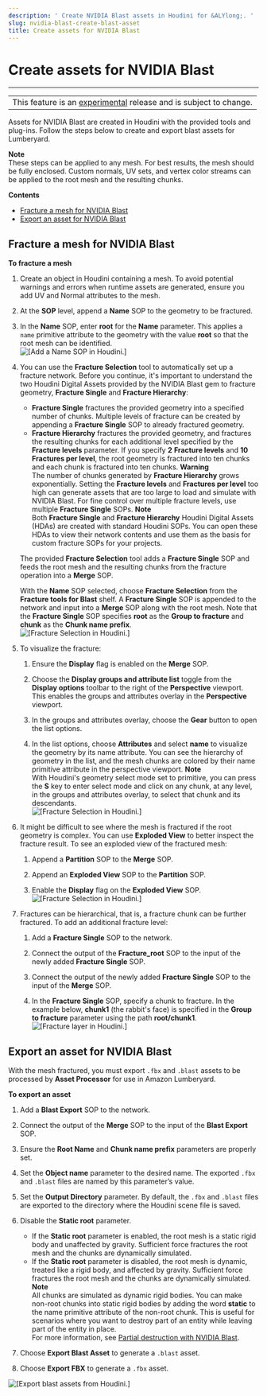 ```yaml
---
description: ' Create NVIDIA Blast assets in Houdini for &ALYlong;. '
slug: nvidia-blast-create-blast-asset
title: Create assets for NVIDIA Blast
---
```

# Create assets for NVIDIA Blast<a name="nvidia-blast-create-blast-asset"></a>


****  

|  | 
| --- |
| This feature is an [experimental](https://docs.aws.amazon.com/lumberyard/latest/userguide/ly-glos-chap.html#experimental) release and is subject to change\.  | 

Assets for NVIDIA Blast are created in Houdini with the provided tools and plug\-ins\. Follow the steps below to create and export blast assets for Lumberyard\. 

**Note**  
These steps can be applied to any mesh\. For best results, the mesh should be fully enclosed\. Custom normals, UV sets, and vertex color streams can be applied to the root mesh and the resulting chunks\. 

**Contents**
+ [Fracture a mesh for NVIDIA Blast](#nvidia-blast-fracture-mesh)
+ [Export an asset for NVIDIA Blast](#nvidia-blast-export)

## Fracture a mesh for NVIDIA Blast<a name="nvidia-blast-fracture-mesh"></a>

**To fracture a mesh**

1. Create an object in Houdini containing a mesh\. To avoid potential warnings and errors when runtime assets are generated, ensure you add UV and Normal attributes to the mesh\. 

1. At the **SOP** level, append a **Name** SOP to the geometry to be fractured\. 

1. In the **Name** SOP, enter **root** for the **Name** parameter\. This applies a `name` primitive attribute to the geometry with the value **root** so that the root mesh can be identified\.   
![\[Add a Name SOP in Houdini.\]](/images/userguide/physx/blast/ui-blast-houdini-name-node.png)

1. You can use the **Fracture Selection** tool to automatically set up a fracture network\. Before you continue, it's important to understand the two Houdini Digital Assets provided by the NVIDIA Blast gem to fracture geometry, **Fracture Single** and **Fracture Hierarchy**: 
   + **Fracture Single** fractures the provided geometry into a specified number of chunks\. Multiple levels of fracture can be created by appending a **Fracture Single** SOP to already fractured geometry\. 
   + **Fracture Hierarchy** fractures the provided geometry, and fractures the resulting chunks for each additional level specified by the **Fracture levels** parameter\. If you specify **2** **Fracture levels** and **10** **Fractures per level**, the root geometry is fractured into ten chunks and each chunk is fractured into ten chunks\. 
**Warning**  
The number of chunks generated by **Fracture Hierarchy** grows exponentially\. Setting the **Fracture levels** and **Fractures per level** too high can generate assets that are too large to load and simulate with NVIDIA Blast\. For fine control over multiple fracture levels, use multiple **Fracture Single** SOPs\. 
**Note**  
Both **Fracture Single** and **Fracture Hierarchy** Houdini Digital Assets \(HDAs\) are created with standard Houdini SOPs\. You can open these HDAs to view their network contents and use them as the basis for custom fracture SOPs for your projects\.

   The provided **Fracture Selection** tool adds a **Fracture Single** SOP and feeds the root mesh and the resulting chunks from the fracture operation into a **Merge** SOP\. 

   With the **Name** SOP selected, choose **Fracture Selection** from the **Fracture tools for Blast** shelf\. A **Fracture Single** SOP is appended to the network and input into a **Merge** SOP along with the root mesh\. Note that the **Fracture Single** SOP specifies **root** as the **Group to fracture** and **chunk** as the **Chunk name prefix**\.   
![\[Fracture Selection in Houdini.\]](/images/userguide/physx/blast/ui-blast-houdini-fracture-selection.png)

1. To visualize the fracture: 

   1. Ensure the **Display** flag is enabled on the **Merge** SOP\. 

   1. Choose the **Display groups and attribute list** toggle from the **Display options** toolbar to the right of the **Perspective** viewport\. This enables the groups and attributes overlay in the **Perspective** viewport\. 

   1. In the groups and attributes overlay, choose the **Gear** button to open the list options\. 

   1. In the list options, choose **Attributes** and select **name** to visualize the geometry by its name attribute\. You can see the hierarchy of geometry in the list, and the mesh chunks are colored by their name primitive attribute in the perspective viewport\. 
**Note**  
With Houdini's geometry select mode set to primitive, you can press the **S** key to enter select mode and click on any chunk, at any level, in the groups and attributes overlay, to select that chunk and its descendants\.   
![\[Fracture Selection in Houdini.\]](/images/userguide/physx/blast/ui-blast-houdini-fracture-visualize.png)

1. It might be difficult to see where the mesh is fractured if the root geometry is complex\. You can use **Exploded View** to better inspect the fracture result\. To see an exploded view of the fractured mesh: 

   1. Append a **Partition** SOP to the **Merge** SOP\. 

   1. Append an **Exploded View** SOP to the **Partition** SOP\. 

   1. Enable the **Display** flag on the **Exploded View** SOP\.   
![\[Fracture Selection in Houdini.\]](/images/userguide/physx/blast/ui-blast-houdini-exploded-view.png)

1. Fractures can be hierarchical, that is, a fracture chunk can be further fractured\. To add an additional fracture level: 

   1. Add a **Fracture Single** SOP to the network\. 

   1. Connect the output of the **Fracture\_root** SOP to the input of the newly added **Fracture Single** SOP\. 

   1. Connect the output of the newly added **Fracture Single** SOP to the input of the **Merge** SOP\. 

   1. In the **Fracture Single** SOP, specify a chunk to fracture\. In the example below, **chunk1** \(the rabbit's face\) is specified in the **Group to fracture** parameter using the path **root/chunk1**\.   
![\[Fracture layer in Houdini.\]](/images/userguide/physx/blast/ui-blast-houdini-fracture-layer.png)

## Export an asset for NVIDIA Blast<a name="nvidia-blast-export"></a>

With the mesh fractured, you must export `.fbx` and `.blast` assets to be processed by **Asset Processor** for use in Amazon Lumberyard\. 

**To export an asset**

1. Add a **Blast Export** SOP to the network\. 

1. Connect the output of the **Merge** SOP to the input of the **Blast Export** SOP\. 

1. Ensure the **Root Name** and **Chunk name prefix** parameters are properly set\. 

1. Set the **Object name** parameter to the desired name\. The exported `.fbx` and `.blast` files are named by this parameter’s value\. 

1. Set the **Output Directory** parameter\. By default, the `.fbx` and `.blast` files are exported to the directory where the Houdini scene file is saved\. 

1. Disable the **Static root** parameter\. 
   + If the **Static root** parameter is enabled, the root mesh is a static rigid body and unaffected by gravity\. Sufficient force fractures the root mesh and the chunks are dynamically simulated\. 
   + If the **Static root** parameter is disabled, the root mesh is dynamic, treated like a rigid body, and affected by gravity\. Sufficient force fractures the root mesh and the chunks are dynamically simulated\. 
**Note**  
All chunks are simulated as dynamic rigid bodies\. You can make non\-root chunks into static rigid bodies by adding the word **static** to the name primitive attribute of the non\-root chunk\. This is useful for scenarios where you want to destroy part of an entity while leaving part of the entity in place\.   
For more information, see [Partial destruction with NVIDIA Blast](nvidia-blast-static-chunks.md)\.

1. Choose **Export Blast Asset** to generate a `.blast` asset\. 

1. Choose **Export FBX** to generate a `.fbx` asset\. 

![\[Export blast assets from Houdini.\]](/images/userguide/physx/blast/ui-blast-houdini-export.png)